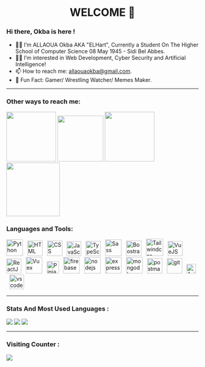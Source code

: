 <h1 align="center">WELCOME 👋</h1>

### Hi there, Okba is here !
- 🙋‍♂️ I’m ALLAOUA Okba AKA "ELHart", Currently a Student On The Higher School of Computer Science 08 May 1945 - Sidi Bel Abbes.
- 🕵️‍♂ I’m interested in Web Development, Cyber Security and Artificial Intelligence!  
- 📫 How to reach me: allaouaokba@gmail.com.
- 🤪 Fun Fact: Gamer/ Wrestling Watcher/ Memes Maker.
---
### Other ways to reach me:
[<img width="130px" src="https://img.shields.io/badge/Facebook-1877F2?style=for-the-badge&logo=facebook&logoColor=white" />][facebook]
[<img width="120px" src="https://img.shields.io/badge/Twitter-1DA1F2?style=for-the-badge&logo=twitter&logoColor=white" />][twitter]
[<img width="130px" src="https://img.shields.io/badge/LinkedIn-0077B5?style=for-the-badge&logo=linkedin&logoColor=white" />][linkedin]
[<img width="140px" src="https://img.shields.io/badge/Instagram-E4405F?style=for-the-badge&logo=instagram&logoColor=white" />][instagram]
### Languages and Tools:
[<img title="Python" alt="Python" width="43px" src="https://cdn.jsdelivr.net/gh/devicons/devicon/icons/python/python-original.svg"/>][python] &nbsp;
[<img title="HTML 5" alt="HTML" width="40px" src="https://cdn.jsdelivr.net/gh/devicons/devicon/icons/html5/html5-original.svg"/>][HTML] &nbsp;
[<img title="CSS 3" alt="CSS" width="40px" src="https://cdn.jsdelivr.net/gh/devicons/devicon/icons/css3/css3-original.svg"/>][CSS] &nbsp;
[<img title="JavaScript" alt="JavaScript" width="38px" src="https://cdn.jsdelivr.net/gh/devicons/devicon/icons/javascript/javascript-original.svg"/>][javascript] &nbsp;
[<img title="TypeScript" alt="TypeScript" width="39px" src="https://cdn.jsdelivr.net/gh/devicons/devicon/icons/typescript/typescript-original.svg"/>][typescript] &nbsp;
[<img title="Sass" alt="Sass" width="43px" src="https://cdn.jsdelivr.net/gh/devicons/devicon/icons/sass/sass-original.svg"/>][Sass] &nbsp;
[<img title="Bootstrap 5" alt="Boostrap5" width="40px" src="https://cdn.jsdelivr.net/gh/devicons/devicon/icons/bootstrap/bootstrap-original.svg"/>][boostrap5] &nbsp;
[<img title="Tailwindcss 3" alt="Tailwindcss" width="45px" src="https://cdn.jsdelivr.net/gh/devicons/devicon/icons/tailwindcss/tailwindcss-plain.svg"/>][tailwindcss] &nbsp;
[<img title="VueJS" alt="VueJS" width="39px" src="https://cdn.jsdelivr.net/gh/devicons/devicon/icons/vuejs/vuejs-original.svg"/>][VueJS] &nbsp;
[<img title="ReactJS" alt="ReactJS" width="39px" src="https://cdn.jsdelivr.net/gh/devicons/devicon/icons/react/react-original.svg"/>][ReactJS] &nbsp;
[<img title="Vuex" alt="Vuex" width="43px" src="https://user-images.githubusercontent.com/7110136/29002857-9e802f08-7ab4-11e7-9c31-604b5d0d0c19.png"/>][vuex] &nbsp;
[<img title="Pinia" alt="Pinia" width="32px" src="https://pinia.vuejs.org/logo.svg"/>][pinia] &nbsp;
[<img title="Firebase 9" alt="firebase" width="43px" src="https://cdn.jsdelivr.net/gh/devicons/devicon/icons/firebase/firebase-plain.svg"/>][firebase] &nbsp;
[<img title="NodeJS" alt="nodejs" width="43px" src="https://cdn.jsdelivr.net/gh/devicons/devicon/icons/nodejs/nodejs-original.svg"/>][nodejs] &nbsp;
[<img title="ExpressJS" alt="expressjs" width="43px" src="https://cdn.jsdelivr.net/gh/devicons/devicon/icons/express/express-original.svg"/>][expressjs] &nbsp;
[<img title="Mongo DB" alt="mongodb" width="43px" src="https://cdn.jsdelivr.net/gh/devicons/devicon/icons/mongodb/mongodb-original.svg"/>][mongodb] &nbsp;
[<img title="Postman" alt="postman" width="40px" src="https://res.cloudinary.com/postman/image/upload/t_team_logo/v1629869194/team/2893aede23f01bfcbd2319326bc96a6ed0524eba759745ed6d73405a3a8b67a8"/>][postman] &nbsp;
[<img title="Git" alt="git" width="40px" src="https://cdn.jsdelivr.net/gh/devicons/devicon/icons/git/git-original.svg"/>][git] &nbsp;
[<img title="Axios" alt="Axios" width="25px" src="https://user-images.githubusercontent.com/43313420/105893220-1bae8780-6013-11eb-87be-eeac845ecc6f.png"/>][axios] &nbsp;
[<img title="Visual Studio Code" alt="vscode" width="38px" src="https://cdn.jsdelivr.net/gh/devicons/devicon/icons/vscode/vscode-original.svg"/>][vscode]

<hr>



### Stats And Most Used Languages : 
<img src="https://github-readme-stats.vercel.app/api/?username=ELHart05&theme=tokyonight&showicons=true"/>
<img src="https://github-readme-streak-stats.herokuapp.com?user=ELHart05&theme=dark"/>
<img src="https://github-readme-stats.vercel.app/api/top-langs/?username=ELHart05&layout=compact&theme=tokyonight"/>


---

### Visiting Counter :
![](https://komarev.com/ghpvc/?username=ELHart05&color=8000fa)


[TopLangs]: https://devicon.dev/
[twitter]: https://twitter.com/okbaalla
[facebook]: https://www.facebook.com/okba.hart
[instagram]: https://instagram.com/this.okba
[linkedin]: https://twitter.com/allaokba
[HTML]: https://www.w3schools.com/html/
[CSS]: https://www.w3schools.com/css
[javascript]: https://www.w3schools.com/js
[typescript]: https://www.typescriptlang.org/
[typescript]: https://www.typescriptlang.org/
[pascal]: https://www.freepascal.org/
[Sass]: https://sass-lang.com/
[boostrap5]: https://getbootstrap.com/
[tailwindcss]: https://tailwindcss.com/
[VueJS]: https://vuejs.org/
[ReactJS]: https://reactjs.org/
[Vuex]: https://vuex.vuejs.org/
[pinia]: https://pinia.vuejs.org/
[Python]: https://www.python.org/
[Vuetify]: https://vuetifyjs.com/
[firebase]: https://firebase.google.com/
[nodejs]: https://nodejs.org/en/
[expressjs]: https://expressjs.com/
[mongodb]: https://www.mongodb.com/
[postman]: https://www.postman.com/
[git]: https://git-scm.com/
[axios]: https://axios-http.com/
[vscode]: https://code.visualstudio.com/
